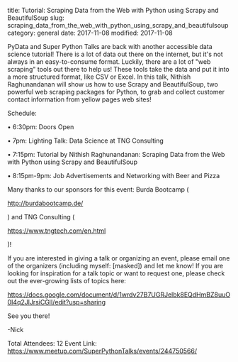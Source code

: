 title: Tutorial: Scraping Data from the Web with Python using Scrapy and BeautifulSoup
slug: scraping_data_from_the_web_with_python_using_scrapy_and_beautifulsoup
category: general
date: 2017-11-08
modified: 2017-11-08

PyData and Super Python Talks are back with another accessible data science tutorial! There is a lot of data out there on the internet, but it's not always in an easy-to-consume format. Luckily, there are a lot of "web scraping" tools out there to help us! These tools take the data and put it into a more structured format, like CSV or Excel. In this talk, Nithish Raghunandanan will show us how to use Scrapy and BeautifulSoup, two powerful web scraping packages for Python, to grab and collect customer contact information from yellow pages web sites!

Schedule:

• 6:30pm: Doors Open

• 7pm: Lighting Talk: Data Science at TNG Consulting

• 7:15pm: Tutorial by Nithish Raghunandanan: Scraping Data from the Web with Python using Scrapy and BeautifulSoup

• 8:15pm-9pm: Job Advertisements and Networking with Beer and Pizza

Many thanks to our sponsors for this event: Burda Bootcamp (

http://burdabootcamp.de/

) and TNG Consulting (

https://www.tngtech.com/en.html

)!

If you are interested in giving a talk or organizing an event, please email one of the organizers (including myself: [masked]) and let me know! If you are looking for inspiration for a talk topic or want to request one, please check out the ever-growing lists of topics here:

https://docs.google.com/document/d/1wrdv27B7UGRJelbk8EQdHmBZ8uuO0I4q2JlJrsiCGlI/edit?usp=sharing

See you there!

-Nick

Total Attendees: 12
Event Link: https://www.meetup.com/SuperPythonTalks/events/244750566/

